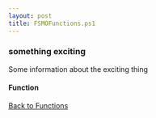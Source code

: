 ```yaml
---
layout: post
title: FSMOFunctions.ps1
---
```


### something exciting

Some information about the exciting thing

#### Function

<script src="https://gist-it.appspot.com/github.com/BanterBoy/scripts-blog/blob/master/PowerShell/functions/activeDirectory/FSMOFunctions.ps1"></script>

<a href="/menu/_pages/functions.html">Back to Functions</a>
